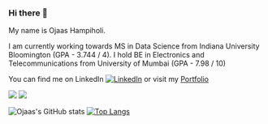 ### Hi there 👋

My name is Ojaas Hampiholi.

I am currently working towards MS in Data Science from Indiana University Bloomington (GPA - 3.744 / 4).
I hold BE in Electronics and Telecommunications from University of Mumbai (GPA - 7.98 / 10)

<!-- Actual text -->

You can find me on LinkedIn [![LinkedIn][2.2]][2] or visit my [Portfolio][1]

<!-- Icons -->

[2.2]: https://raw.githubusercontent.com/MartinHeinz/MartinHeinz/master/linkedin-3-16.png (LinkedIn icon without padding)

<!-- Links to your social media accounts -->

[2]: https://www.linkedin.com/in/ojaashampiholi/
[1]: https://ojaashampiholi.github.io/Portfolio_Ojaas_H/index.html



![](https://img.shields.io/badge/Code-Python-informational?style=flat&logo=Python&logoColor=white&color=2bbc8a)
![](https://img.shields.io/badge/Code-R-informational?style=flat&logo=<R>&logoColor=white&color=2bbc8a)

![Ojaas's GitHub stats](https://github-readme-stats.vercel.app/api?username=ojaashampiholi&show_icons=true&theme=radical)
[![Top Langs](https://github-readme-stats.vercel.app/api/top-langs/?username=ojaashampiholi)](https://github.com/anuraghazra/github-readme-stats)

